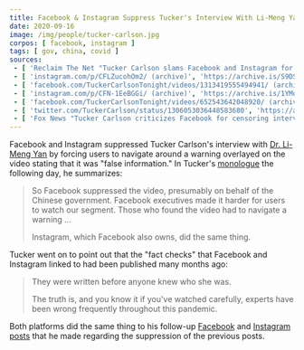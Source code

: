 ```yaml
---
title: Facebook & Instagram Suppress Tucker's Interview With Li-Meng Yan
date: 2020-09-16
image: /img/people/tucker-carlson.jpg
corpos: [ facebook, instagram ]
tags: [ gov, china, covid ]
sources:
 - [ 'Reclaim The Net "Tucker Carlson slams Facebook and Instagram for censoring his Dr. Li-Meng Yan interview" by Tom Parker (17 Sep 2020)', 'https://reclaimthenet.org/facebook-censors-tucker-dr-yan/' ]
 - [ 'instagram.com/p/CFLZucohOm2/ (archive)', 'https://archive.is/S9DSo' ]
 - [ 'facebook.com/TuckerCarlsonTonight/videos/1313419555494941/ (archive)', 'https://archive.is/6p3FF' ]
 - [ 'instagram.com/p/CFN-1EeBGGi/ (archive)', 'https://archive.is/1YMoY' ]
 - [ 'facebook.com/TuckerCarlsonTonight/videos/652543642048920/ (archive)', 'https://archive.vn/XHNjl' ]
 - [ 'twitter.com/TuckerCarlson/status/1306053036448583680', 'https://archive.is/0HixN' ]
 - [ 'Fox News "Tucker Carlson criticizes Facebook for censoring interview with Chinese virologist" by Sam Dorman (17 Sep 2020)', 'https://archive.is/qQqzp' ]
---
```


Facebook and Instagram suppressed Tucker Carlson's interview with [Dr. Li-Meng
Yan](/events/twitter-bans-dr-li-meng-yan/) by forcing users to navigate around
a warning overlayed on the video stating that it was "false information." In
Tucker's
[monologue](https://www.facebook.com/TuckerCarlsonTonight/videos/652543642048920/)
the following day, he summarizes:
> So Facebook suppressed the video, presumably on behalf of the Chinese
> government. Facebook executives made it harder for users to watch our
> segment. Those who found the video had to navigate a warning ...
>
> Instagram, which Facebook also owns, did the same thing.

Tucker went on to point out that the "fact checks" that Facebook and Instagram
linked to had been published many months ago:
> They were written before anyone knew who she was.
>
> The truth is, and you know it if you've watched carefully, experts have been
> wrong frequently throughout this pandemic.

Both platforms did the same thing to his follow-up
[Facebook](https://archive.vn/XHNjl) and [Instagram
posts](https://archive.is/1YMoY) that he made regarding the suppression of the
previous posts.
